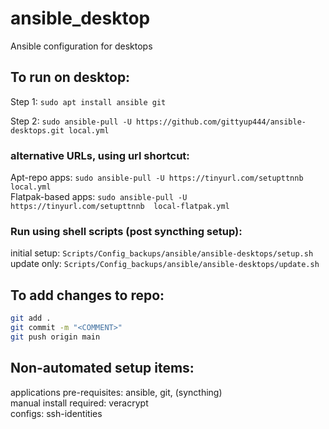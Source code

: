 # ansible_desktop
Ansible configuration for desktops  
  
## To run on desktop:  
  
Step 1: `sudo apt install ansible git`  
  
Step 2: `sudo ansible-pull -U https://github.com/gittyup444/ansible-desktops.git local.yml`  
  
### alternative URLs, using url shortcut:  
  
Apt-repo apps: `sudo ansible-pull -U https://tinyurl.com/setupttnnb  local.yml`  
Flatpak-based apps: `sudo ansible-pull -U https://tinyurl.com/setupttnnb  local-flatpak.yml`  
  
### Run using shell scripts (post syncthing setup):  
initial setup: `Scripts/Config_backups/ansible/ansible-desktops/setup.sh`  
update only: `Scripts/Config_backups/ansible/ansible-desktops/update.sh`  
  
## To add changes to repo:  
```bash
git add .  
git commit -m "<COMMENT>"  
git push origin main  
```


  
## Non-automated setup items:   
applications pre-requisites: ansible, git, (syncthing)  
manual install required: veracrypt  
configs: ssh-identities  
